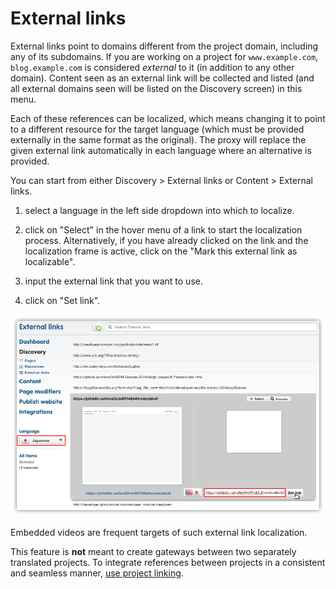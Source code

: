 # External links

External links point to domains different from the project domain, including any of its subdomains. If you are working on a project for `www.example.com`, `blog.example.com` is considered *external* to it (in addition to any other domain). Content seen as an external link will be collected and listed (and all external domains seen will be listed on the Discovery screen) in this menu.

Each of these references can be localized, which means changing it to point to a different resource for the target language (which must be provided externally in the same format as the original). The proxy will replace the given external link automatically in each language where an alternative is provided.

You can start from either Discovery > External links or Content > External links.

1. select a language in the left side dropdown into which to localize.

2. click on "Select" in the hover menu of a link to start the localization process. Alternatively, if you have already clicked on the link and the localization frame is active, click on the "Mark this external link as localizable".

3. input the external link that you want to use.

4. click on "Set link".

![Localization of an external link](/img/dashboard/external_links_localization.png)

Embedded videos are frequent targets of such external link localization.

This feature is **not** meant to create gateways between two separately translated projects. To integrate references between projects in a consistent and seamless manner, [use project linking](../../menu/dashboard/linkprojects.html).
